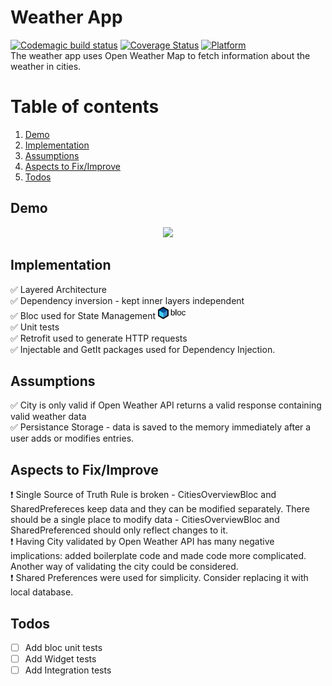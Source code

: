 # Weather App

[![Codemagic build status](https://api.codemagic.io/apps/61c9724c6027307bc9256cd5/default-workflow/status_badge.svg)](https://codemagic.io/apps/61c9724c6027307bc9256cd5/default-workflow/latest_build)
[![Coverage Status](https://coveralls.io/repos/github/kmrosiek/flutter-weather-app/badge.svg?branch=pipes)](https://coveralls.io/github/kmrosiek/flutter-weather-app?branch=pipes)
[![Platform](https://img.shields.io/badge/Platform-Flutter-blue.svg)](https://flutter.io)  
The weather app uses Open Weather Map to fetch information about the weather in cities.

# Table of contents
1. [Demo](#demo)
2. [Implementation](#implementation)
3. [Assumptions](#assumptions)
4. [Aspects to Fix/Improve](#aspects)
5. [Todos](#todos)

## Demo <a name="demo"></a>
<p align="center">
  <img width="30%" src="https://s10.gifyu.com/images/weatherApp.gif">
</p>

## Implementation <a name="implementation"></a>

✅ Layered Architecture  
✅ Dependency inversion - kept inner layers independent  
✅ Bloc used for State Management    <img src="https://raw.githubusercontent.com/felangel/bloc/master/docs/assets/flutter_bloc_logo_full.png" height="20" alt="Flutter Bloc Package" />  
✅ Unit tests  
✅ Retrofit used to generate HTTP requests  
✅ Injectable and GetIt packages used for Dependency Injection.  

## Assumptions <a name="assumptions"></a>
✅ City is only valid if Open Weather API returns a valid response containing valid weather data  
✅ Persistance Storage - data is saved to the memory immediately after a user adds or modifies entries.

## Aspects to Fix/Improve <a name="aspects"></a>
❗️ Single Source of Truth Rule is broken - CitiesOverviewBloc and SharedPrefereces keep data and they can be modified separately. There should be a single place to modify data - CitiesOverviewBloc and SharedPreferenced should only reflect changes to it.  
❗️ Having City validated by Open Weather API has many negative implications: added boilerplate code and made code more complicated. Another way of validating the city could be considered.  
❗️ Shared Preferences were used for simplicity. Consider replacing it with local database.

## Todos <a name="todos"></a>
- [ ] Add bloc unit tests
- [ ] Add Widget tests
- [ ] Add Integration tests